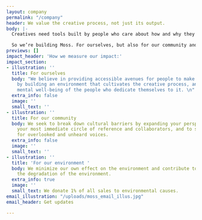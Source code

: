 ```yaml
---
layout: company
permalink: "/company"
header: We value the creative process, not just its output.
body: |-
  Creatives need tools built by people who care about how and why they work, not just what they produce.

  So we’re building Moss. For ourselves, but also for our community and our collective progress.
previews: []
impact_header: 'How we measure our impact:'
impact_section:
- illustration: ''
  title: For ourselves
  body: "We believe in providing accessible avenues for people to make great work
    by building an environment that cultivates the creative process, and by extension—the
    mental well-being of the people who dedicate themselves to it. \n"
  extra_info: false
  image: ''
  small_text: ''
- illustration: ''
  title: For our community
  body: We seek to break down cultural barriers by expanding your perspective beyond
    your most immediate circle of reference and collaborators, and to serve as a platform
    for overlooked and unheard voices.
  extra_info: false
  image: ''
  small_text: ''
- illustration: ''
  title: 'For our environment '
  body: We minimize our own effect on the environment and contribute to groups fighting
    the degradation of the environment.
  extra_info: true
  image: ''
  small_text: We donate 1% of all sales to environmental causes.
email_illustration: "/uploads/moss_email_illus.jpg"
email_header: Get updates

---
```

